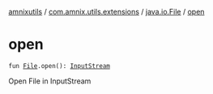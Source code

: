 [amnixutils](../../index.md) / [com.amnix.utils.extensions](../index.md) / [java.io.File](index.md) / [open](./open.md)

# open

`fun `[`File`](http://docs.oracle.com/javase/6/docs/api/java/io/File.html)`.open(): `[`InputStream`](http://docs.oracle.com/javase/6/docs/api/java/io/InputStream.html)

Open File in InputStream

